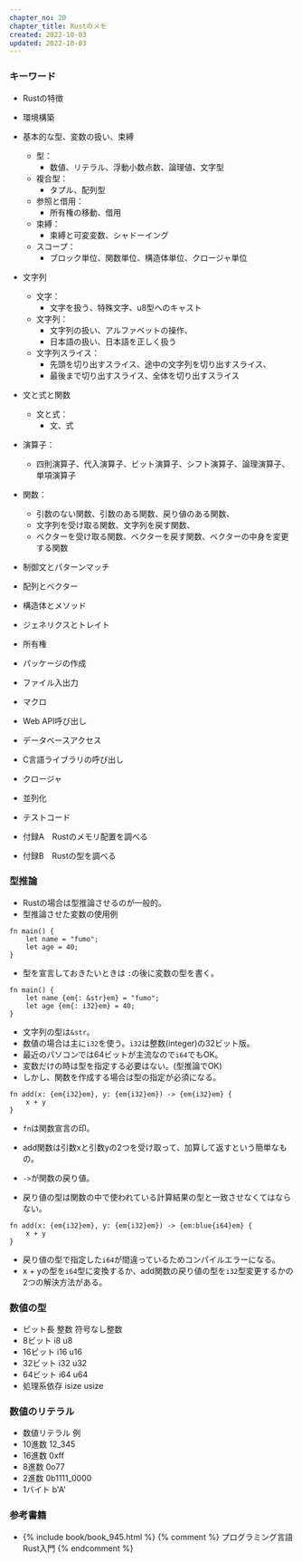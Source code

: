 ```yaml
---
chapter_no: 20
chapter_title: Rustのメモ
created: 2022-10-03
updated: 2022-10-03
---
```

### キーワード
- Rustの特徴
- 環境構築
- 基本的な型、変数の扱い、束縛
  - 型：
    - 数値、リテラル、浮動小数点数、論理値、文字型
  - 複合型：
    - タプル、配列型
  - 参照と借用：
    - 所有権の移動、借用
  - 束縛：
    - 束縛と可変変数、シャドーイング
  - スコープ：
    - ブロック単位、関数単位、構造体単位、クロージャ単位

- 文字列
  - 文字：
    - 文字を扱う、特殊文字、u8型へのキャスト
  - 文字列：
    - 文字列の扱い、アルファベットの操作、
    - 日本語の扱い、日本語を正しく扱う
  - 文字列スライス：
    - 先頭を切り出すスライス、途中の文字列を切り出すスライス、
    - 最後まで切り出すスライス、全体を切り出すスライス

- 文と式と関数
  - 文と式：
    - 文、式
- 演算子：
  - 四則演算子、代入演算子、ビット演算子、シフト演算子、論理演算子、単項演算子
- 関数：
  - 引数のない関数、引数のある関数、戻り値のある関数、
  - 文字列を受け取る関数、文字列を戻す関数、
  - ベクターを受け取る関数、ベクターを戻す関数、ベクターの中身を変更する関数
- 制御文とパターンマッチ
- 配列とベクター
- 構造体とメソッド
- ジェネリクスとトレイト
- 所有権
- パッケージの作成
- ファイル入出力
- マクロ
- Web API呼び出し
- データベースアクセス
- C言語ライブラリの呼び出し
- クロージャ
- 並列化
- テストコード
- 付録A　Rustのメモリ配置を調べる
- 付録B　Rustの型を調べる

### 型推論
- Rustの場合は型推論させるのが一般的。
- 型推論させた変数の使用例
```
fn main() {
    let name = "fumo";
    let age = 40;
}
```
- 型を宣言しておきたいときは `:`の後に変数の型を書く。
```
fn main() {
    let name {em{: &str}em} = "fumo";
    let age {em{: i32}em} = 40;
}
```
- 文字列の型は`&str`。
- 数値の場合は主に`i32`を使う。`i32`は整数(integer)の32ビット版。
- 最近のパソコンでは64ビットが主流なので`i64`でもOK。
- 変数だけの時は型を指定する必要はない。(型推論でOK)
- しかし、関数を作成する場合は型の指定が必須になる。

```
fn add(x: {em{i32}em}, y: {em{i32}em}) -> {em{i32}em} {
    x + y
}
```
- `fn`は関数宣言の印。
- add関数は引数xと引数yの2つを受け取って、加算して返すという簡単なもの。
- `->`が関数の戻り値。

- 戻り値の型は関数の中で使われている計算結果の型と一致させなくてはならない。
```:コンパイルエラー
fn add(x: {em{i32}em}, y: {em{i32}em}) -> {em:blue{i64}em} {
    x + y
}
```
- 戻り値の型で指定した`i64`が間違っているためコンパイルエラーになる。
- x + yの型を`i64`型に変換するか、add関数の戻り値の型を`i32`型変更するかの2つの解決方法がある。

### 数値の型
- ビット長  整数  符号なし整数
- 8ビット  i8  u8
- 16ビット  i16  u16
- 32ビット  i32  u32
- 64ビット  i64  u64
- 処理系依存 isize usize

### 数値のリテラル
- 数値リテラル  例
- 10進数  12_345
- 16進数  0xff
- 8進数  0o77
- 2進数  0b1111_0000
- 1バイト  b'A'


### 参考書籍
- {% include book/book_945.html %} {% comment %} プログラミング言語Rust入門 {% endcomment %}

